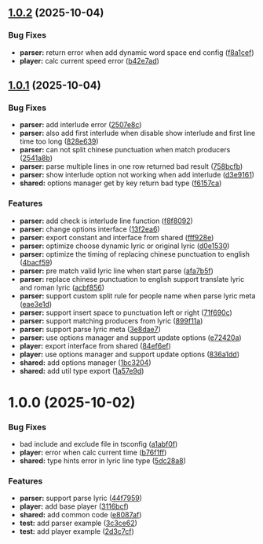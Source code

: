 ## [1.0.2](https://github.com/folltoshe/music-lyric-utils/compare/v1.0.1...v1.0.2) (2025-10-04)


### Bug Fixes

* **parser:** return error when add dynamic word space end config ([f8a1cef](https://github.com/folltoshe/music-lyric-utils/commit/f8a1cef89c27cb1035f90b58dd132a9917f41a4e))
* **player:** calc current speed error ([b42e7ad](https://github.com/folltoshe/music-lyric-utils/commit/b42e7ad3a7ff01768536528218e212f4da8b59e3))



## [1.0.1](https://github.com/folltoshe/music-lyric-utils/compare/v1.0.0...v1.0.1) (2025-10-04)


### Bug Fixes

* **parser:** add interlude error ([2507e8c](https://github.com/folltoshe/music-lyric-utils/commit/2507e8c78a766375f4b54d41d3c1cab916d291b4))
* **parser:** also add first interlude when disable show interlude and first line time too long ([828e639](https://github.com/folltoshe/music-lyric-utils/commit/828e639879c1583bacd739dd64d6ac372106f669))
* **parser:** can not split chinese punctuation when match producers ([2541a8b](https://github.com/folltoshe/music-lyric-utils/commit/2541a8b7fa3f116de1f11243158af6bfae2aa680))
* **parser:** parse multiple lines in one row returned bad result ([758bcfb](https://github.com/folltoshe/music-lyric-utils/commit/758bcfb9cadfb29b5f1910e63a31f89b5152877c))
* **parser:** show interlude option not working when add interlude ([d3e9161](https://github.com/folltoshe/music-lyric-utils/commit/d3e9161582d715e6220794cc8efe6ee1fac697c7))
* **shared:** options manager get by key return bad type ([f6157ca](https://github.com/folltoshe/music-lyric-utils/commit/f6157ca20374ca12162e058b2dd5119bbcbee27e))


### Features

* **parser:** add check is interlude line function ([f8f8092](https://github.com/folltoshe/music-lyric-utils/commit/f8f8092a8ce34e539b1e8c2e9a1d1f591edf2485))
* **parser:** change options interface ([13f2ea6](https://github.com/folltoshe/music-lyric-utils/commit/13f2ea6f03be9693f70368647a8e27a394dd71f4))
* **parser:** export constant and interface from shared ([fff928e](https://github.com/folltoshe/music-lyric-utils/commit/fff928e57332d422de94af3ed06349cf6b5a7809))
* **parser:** optimize choose dynamic lyric or original lyric ([d0e1530](https://github.com/folltoshe/music-lyric-utils/commit/d0e15307045492fa1c956cfb049b5897f23d2d50))
* **parser:** optimize the timing of replacing chinese punctuation to english ([4bacf59](https://github.com/folltoshe/music-lyric-utils/commit/4bacf592b9b5b405d13f0292adffce4f703be994))
* **parser:** pre match valid lyric line when start parse ([afa7b5f](https://github.com/folltoshe/music-lyric-utils/commit/afa7b5fb79f7140ccca6bd6f5852254670c64927))
* **parser:** replace chinese punctuation to english support translate lyric and roman lyric ([acbf856](https://github.com/folltoshe/music-lyric-utils/commit/acbf8563f2c992bb709a8b9c2cf931ac10071721))
* **parser:** support custom split rule for people name when parse lyric meta ([eae3e1d](https://github.com/folltoshe/music-lyric-utils/commit/eae3e1d648770b1de5ff4a4d00c05b3f433abfac))
* **parser:** support insert space to punctuation left or right ([71f690c](https://github.com/folltoshe/music-lyric-utils/commit/71f690cb33c0e8b5e340c9ca6e365e6299fa3140))
* **parser:** support matching producers from lyric ([899f11a](https://github.com/folltoshe/music-lyric-utils/commit/899f11aa851a96ff2c1605a9e6fb48de780ceae7))
* **parser:** support parse lyric meta ([3e8dae7](https://github.com/folltoshe/music-lyric-utils/commit/3e8dae7b41553225b851ed844c7821a9fde1d3d7))
* **parser:** use options manager and support update options ([e72420a](https://github.com/folltoshe/music-lyric-utils/commit/e72420ae442bb92a97d51fd43279042d7599342e))
* **player:** export interface from shared ([84ef6ef](https://github.com/folltoshe/music-lyric-utils/commit/84ef6ef275d7645ff309392b1d7dbf875ed7e792))
* **player:** use options manager and support update options ([836a1dd](https://github.com/folltoshe/music-lyric-utils/commit/836a1dd88bef8f250196e7723eeb3165707737db))
* **shared:** add options manager ([1bc3204](https://github.com/folltoshe/music-lyric-utils/commit/1bc32047a066eef34143d9171da9e00a61ed9341))
* **shared:** add util type export ([1a57e9d](https://github.com/folltoshe/music-lyric-utils/commit/1a57e9dc4ce8622780d3eeea28bd301cc74eb0e2))



# 1.0.0 (2025-10-02)


### Bug Fixes

* bad include and exclude file in tsconfig ([a1abf0f](https://github.com/folltoshe/music-lyric-utils/commit/a1abf0f58468fe555e6bf0a3adefb4ba9cb579a5))
* **player:** error when calc current time ([b76f1ff](https://github.com/folltoshe/music-lyric-utils/commit/b76f1ff759f777aa508d4e58baa39ff5e1c8b79e))
* **shared:** type hints error in lyric line type ([5dc28a8](https://github.com/folltoshe/music-lyric-utils/commit/5dc28a8728dde6e47e2bfd254dd351ead6f23916))


### Features

* **parser:** support parse lyric ([44f7959](https://github.com/folltoshe/music-lyric-utils/commit/44f7959ef8c353ec2987a287a72f75c7706e6e17))
* **player:** add base player ([3116bcf](https://github.com/folltoshe/music-lyric-utils/commit/3116bcf75b29fd90cf1388f74816c8aa8789153e))
* **shared:** add common code ([e8087af](https://github.com/folltoshe/music-lyric-utils/commit/e8087af022efe720a8296e400f407ac53eeb1e58))
* **test:** add parser example ([3c3ce62](https://github.com/folltoshe/music-lyric-utils/commit/3c3ce62664afd2bd25e50e0b71c04deb62b6491e))
* **test:** add player example ([2d3c7cf](https://github.com/folltoshe/music-lyric-utils/commit/2d3c7cfe89411c3580021b02a56bfdc46768a924))



